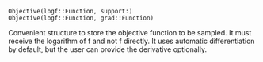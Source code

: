 ```
Objective(logf::Function, support:)
Objective(logf::Function, grad::Function)
```

Convenient structure to store the objective function to be sampled. It must receive the logarithm of f and not f directly. It uses automatic differentiation by default, but the user can provide the derivative optionally.
